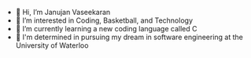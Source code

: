 - 👋 Hi, I’m Janujan Vaseekaran
- 👀 I’m interested in Coding, Basketball, and Technology
- 🌱 I’m currently learning a new coding language called C
- 💼 I'm determined in pursuing my dream in software engineering at the University of Waterloo


<!---
jking-rules2007/jking-rules2007 is a ✨ special ✨ repository because its `README.md` (this file) appears on your GitHub profile.
You can click the Preview link to take a look at your changes.
--->
